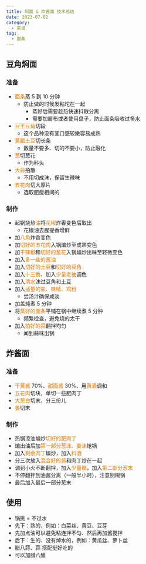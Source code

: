 ```yaml
---
title: 焖面 & 炸酱面 技术总结
date: 2023-07-02
category:
  - 菜谱
tag:
  - 面条
---
```


## 豆角焖面

### 准备
- <font color="#de7802">面条</font>蒸 5 到 10 分钟
    - 防止做的时候发粘坨在一起
        - 蒸好后需要趁热快速抖散分离
        - 需要加屉布或者使用盘子，防止面条吸收过多水
- <font color="#de7802">豆王豆角</font>切段
	- 这个品种没有茎口感较嫩容易成熟
- <font color="#de7802">黄瓤土豆</font>切长条
    - 数量不要多、切的不要小，防止融化
- <font color="#de7802">葱</font>切葱花
	- 作为料头
- <font color="#de7802">大蒜</font>拍散
	- 不用切成沫，保留生辣味
- <font color="#de7802">五花肉</font>切大厚片
	- 选取肥瘦相间的
### 制作
- 起锅烧热<font color="#de7802">油</font>将<font color="#de7802">花椒</font>炸香变色后取出
	- 花椒油去腥提香增鲜
- 加<font color="#de7802">八角</font>炸香变色
- 加<font color="#de7802">切好的五花肉</font>入锅煸炒至成熟变色
- 加<font color="#de7802">干辣椒</font>和<font color="#de7802">切好的葱花</font>入锅煸炒出味至轻微变色
- 加入<font color="#de7802">多一些的酱油</font>
- 加入<font color="#de7802">切好的土豆</font>和<font color="#de7802">切好的豆角</font>
- 加入<font color="#de7802">十三香</font>、加入<font color="#de7802">少量老抽</font>调色
- 加入<font color="#de7802">清水</font>沫过豆角和土豆
- 加入<font color="#de7802">适量的盐、味精、鸡粉</font>
    - 尝汤汁确保咸淡
- 加盖炖煮 5 分钟
- 将<font color="#de7802">蒸好的面条</font>平铺在锅中继续煮 5 分钟
	- 频繁检查，避免烧的太干
- 加入<font color="#de7802">拍好的蒜</font>翻拌均匀
	- 闻到蒜味出锅


## 炸酱面

### 准备
- <font color="#de7802">干黄酱</font> 70%、<font color="#de7802">甜面酱</font> 30%、用<font color="#de7802">黄酒</font>调和
- <font color="#de7802">五花肉</font>切块，单切一些肥肉丁
- <font color="#de7802">大葱白</font>切末，分三份儿
- <font color="#de7802">姜</font>切末
### 制作
- 热锅凉油煸炒<font color="#de7802">切好的肥肉丁</font>
- 煸出油后加<font color="#de7802">第一部分葱沫、姜沫</font>炝锅
- 加入<font color="#de7802">剩余肉丁</font>煸炒，加入<font color="#de7802">料酒</font>
- 分三次放入<font color="#de7802">混合好的酱</font>和肉丁炒在一起
- 调到小火不断翻拌，加入<font color="#de7802">少量糖</font>，加入<font color="#de7802">第二部分葱末</font>
- 不停翻拌到油酱分离（一般半小时），注意别糊锅
- 最后加入最后一部分葱末
## 使用
- 锅挑 = 不过水
- 先下：熟的，例如：白菜丝、黄豆、豆芽
- 先加点油可以避免粘连拌不匀、然后再加酱搅拌
- 后下：生的、没有焯水的，例如：黄瓜丝、萝卜丝
- 腊八蒜、蒜 搭配挺好吃的
- 可以加腊八醋